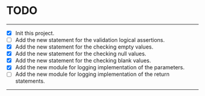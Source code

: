 # TODO

---

- [x] Init this project.
- [ ] Add the new statement for the validation logical assertions.
- [x] Add the new statement for the checking empty values.
- [x] Add the new statement for the checking null values.
- [x] Add the new statement for the checking blank values.
- [x] Add the new module for logging implementation of the  parameters. 
- [ ] Add the new module for logging implementation of the return statements.

---